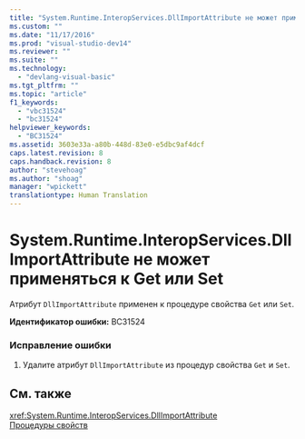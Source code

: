 ```yaml
---
title: "System.Runtime.InteropServices.DllImportAttribute не может применяться к Get или Set | Microsoft Docs"
ms.custom: ""
ms.date: "11/17/2016"
ms.prod: "visual-studio-dev14"
ms.reviewer: ""
ms.suite: ""
ms.technology: 
  - "devlang-visual-basic"
ms.tgt_pltfrm: ""
ms.topic: "article"
f1_keywords: 
  - "vbc31524"
  - "bc31524"
helpviewer_keywords: 
  - "BC31524"
ms.assetid: 3603e33a-a80b-448d-83e0-e5dbc9af4dcf
caps.latest.revision: 8
caps.handback.revision: 8
author: "stevehoag"
ms.author: "shoag"
manager: "wpickett"
translationtype: Human Translation
---
```

# System.Runtime.InteropServices.DllImportAttribute не может применяться к Get или Set
Атрибут `DllImportAttribute` применен к процедуре свойства `Get` или `Set`.  
  
 **Идентификатор ошибки:** BC31524  
  
### Исправление ошибки  
  
1.  Удалите атрибут `DllImportAttribute` из процедур свойства `Get` и `Set`.  
  
## См. также  
 <xref:System.Runtime.InteropServices.DllImportAttribute>   
 [Процедуры свойств](../../visual-basic/programming-guide/language-features/procedures/property-procedures.md)